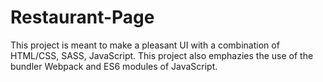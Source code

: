 # Restaurant-Page
This project is meant to make a pleasant UI with a combination of HTML/CSS, SASS, JavaScript. This project also emphazies the use of the bundler Webpack and ES6 modules of JavaScript.
